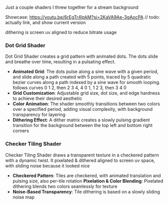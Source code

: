 Just a couple shaders I threw together for a stream background

Showcase: https://youtu.be/6rEgTr4IpkM?si=2KaVA9Ae-3gAocPA // todo: actually link, and show current version

dithering is screen uv aligned to reduce bitrate usage


### Dot Grid Shader
Dot Grid Shader creates a grid pattern with animated dots. The dots slide and breathe over time, resulting in a pulsating effect.

- **Animated Grid**: The dots pulse along a sine wave with a given period, and slide along a path created with 5 points, traced by 5 quadratic bezier curves along a path indexed by a sine wave for smooth looping. follows curves 0 1 2, then 2 3 4, 4 0 1, 1 2 3, then 3 4 0 
- **Grid Customization**: Adjustable grid size, dot size, and edge hardness to achieve their desired aesthetic
- **Color Animation**: The shader smoothly transitions between two colors over a specified period, adding visual complexity, with background transparency for layering
- **Dithering Effect**: A dither matrix creates a slowly pulsing gradient transition for the background between the top left and bottom right corners

### Checker Tiling Shader
Checker Tiling Shader draws a transparent texture in a checkered pattern with a dynamic twist. It pixelated & dithered aligned to screen uv space, with sliding noise because it looked nice

- **Checkered Pattern**: Tiles are checkered, with animated translation and pulsing size, also per-tile rotation
  **Pixelation & Color Blending**: Pixelated dithering blends two colors seamlessly for texture
- **Noise-Based Transparency**: Tile dithering is based on a slowly sliding noise map
